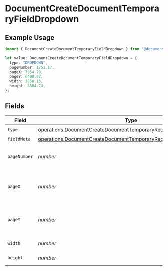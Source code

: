 # DocumentCreateDocumentTemporaryFieldDropdown

## Example Usage

```typescript
import { DocumentCreateDocumentTemporaryFieldDropdown } from "@documenso/sdk-typescript/models/operations";

let value: DocumentCreateDocumentTemporaryFieldDropdown = {
  type: "DROPDOWN",
  pageNumber: 1751.17,
  pageX: 7954.79,
  pageY: 6400.97,
  width: 3856.15,
  height: 8884.74,
};
```

## Fields

| Field                                                                                                                                                        | Type                                                                                                                                                         | Required                                                                                                                                                     | Description                                                                                                                                                  |
| ------------------------------------------------------------------------------------------------------------------------------------------------------------ | ------------------------------------------------------------------------------------------------------------------------------------------------------------ | ------------------------------------------------------------------------------------------------------------------------------------------------------------ | ------------------------------------------------------------------------------------------------------------------------------------------------------------ |
| `type`                                                                                                                                                       | [operations.DocumentCreateDocumentTemporaryRecipientTypeDropdown1](../../models/operations/documentcreatedocumenttemporaryrecipienttypedropdown1.md)         | :heavy_check_mark:                                                                                                                                           | N/A                                                                                                                                                          |
| `fieldMeta`                                                                                                                                                  | [operations.DocumentCreateDocumentTemporaryRecipientFieldMetaDropdown](../../models/operations/documentcreatedocumenttemporaryrecipientfieldmetadropdown.md) | :heavy_minus_sign:                                                                                                                                           | N/A                                                                                                                                                          |
| `pageNumber`                                                                                                                                                 | *number*                                                                                                                                                     | :heavy_check_mark:                                                                                                                                           | The page number the field will be on.                                                                                                                        |
| `pageX`                                                                                                                                                      | *number*                                                                                                                                                     | :heavy_check_mark:                                                                                                                                           | The X coordinate of where the field will be placed.                                                                                                          |
| `pageY`                                                                                                                                                      | *number*                                                                                                                                                     | :heavy_check_mark:                                                                                                                                           | The Y coordinate of where the field will be placed.                                                                                                          |
| `width`                                                                                                                                                      | *number*                                                                                                                                                     | :heavy_check_mark:                                                                                                                                           | The width of the field.                                                                                                                                      |
| `height`                                                                                                                                                     | *number*                                                                                                                                                     | :heavy_check_mark:                                                                                                                                           | The height of the field.                                                                                                                                     |